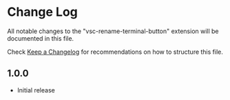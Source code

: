 # Change Log

All notable changes to the "vsc-rename-terminal-button" extension will be documented in this file.

Check [Keep a Changelog](http://keepachangelog.com/) for recommendations on how to structure this file.

## 1.0.0

- Initial release
